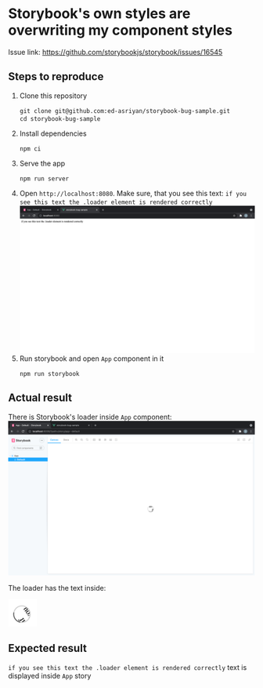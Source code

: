 # Storybook's own styles are overwriting my component styles
Issue link: https://github.com/storybookjs/storybook/issues/16545

## Steps to reproduce
1. Clone this repository
    ```shell
    git clone git@github.com:ed-asriyan/storybook-bug-sample.git
    cd storybook-bug-sample
    ```
2. Install dependencies
    ```shell
    npm ci
    ```
3. Serve the app
    ```shell
    npm run server
    ```
4. Open `http://localhost:8080`. Make sure, that you see this text: `if you see this text the .loader element is rendered correctly`
    ![](./images/serve-screenshot.png)
5. Run storybook and open `App` component in it
    ```shell
    npm run storybook
    ```

## Actual result
There is Storybook's loader inside `App` component:
![](./images/storybook-screenshot.png)

The loader has the text inside:

![](./images/storybook-screenshot-zoom.png)

## Expected result
`if you see this text the .loader element is rendered correctly` text is displayed inside `App` story
